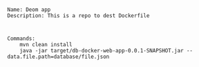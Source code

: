 #
    Name: Deom app
    Description: This is a repo to dest Dockerfile
#
    Commands:
        mvn clean install
        java -jar target/db-docker-web-app-0.0.1-SNAPSHOT.jar --data.file.path=database/file.json
#
